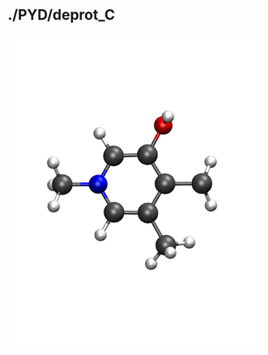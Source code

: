 ./PYD/deprot_C
==============

<div align="center">
  <img src="./opt_EPRII.png"  width="500">
</div>
